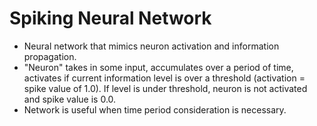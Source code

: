 # Spiking Neural Network

- Neural network that mimics neuron activation and information propagation.
- "Neuron" takes in some input, accumulates over a period of time, activates if current information level is over a threshold (activation = spike value of 1.0). If level is under threshold, neuron is not activated and spike value is 0.0.
- Network is useful when time period consideration is necessary.

